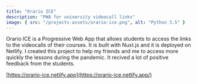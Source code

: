 ```yaml
---
title: "Orario ICE"
description: "PWA for university videocall links"
image: { src: "/projects-assets/orario-ice.png", alt: "Python 3.5" }
---
```


Orario ICE is a Progressive Web App that allows students to access the links to
the videocalls of their courses. It is built with <span class="mark vue">Nuxt.js</span> and it is
deployed on Netlify. I created this project to help my friends and me to access more quickly the lessons
during the pandemic. It recived a lot of positive feedback from the students.

[https://orario-ice.netlify.app](https://orario-ice.netlify.app/)
